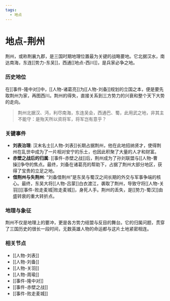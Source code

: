 ```yaml
---
tags:
  - 地点
---
```

# 地点-荆州

荆州，或称荆襄九郡，是三国时期地理位置最为关键的战略要地。它北据汉水，南达南海，东连[[势力-东吴]]，西通[[地点-西川]]，是兵家必争之地。

### 历史地位

在[[事件-隆中对]]中，[[人物-诸葛亮]]为[[人物-刘备]]规划的立国之本，便是要先取荆州为家，再图西川。荆州的得失，直接关系到三方势力的兴衰和整个天下大势的走向。

> 荆州北据汉、沔，利尽南海，东连吴会，西通巴、蜀，此用武之地，非其主不能守：是殆天所以资将军，将军岂有意乎？

### 关键事件

*   **刘表治理**: 汉末名士[[人物-刘表]]长期占据荆州，他在此地招纳贤才，使得荆州在乱世中成为了一片相对安宁的乐土，也因此积聚了大量的人才和财富。
*   **赤壁之战后的归属**: [[事件-赤壁之战]]后，荆州成为了孙刘联盟与[[人物-曹操]]争夺的焦点。最终，刘备在诸葛亮的帮助下，占据了荆州大部分地区，获得了宝贵的立足之地。
*   **借荆州与失荆州**: “刘备借荆州”是东吴与蜀汉之间长期的外交与军事争端的核心。最终，东吴大将[[人物-吕蒙]]白衣渡江，袭取了荆州，导致守将[[人物-关羽]][[事件-败走麦城|败走麦城]]，身死人手。荆州的丢失，是[[势力-蜀汉]]由盛转衰的重大转折点。

### 地理与象征

荆州不仅是地理上的要冲，更是各方势力结盟与反目的舞台。它的归属问题，贯穿了三国历史的很长一段时间，无数英雄人物的命运都与这片土地紧密相连。

### 相关节点
- [[人物-刘表]]
- [[人物-刘备]]
- [[人物-关羽]]
- [[人物-周瑜]]
- [[事件-隆中对]]
- [[事件-赤壁之战]]
- [[事件-败走麦城]]
